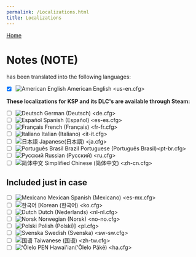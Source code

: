 ```yaml
---
permalink: /Localizations.html
title: Localizations
---
```


<!-- Localizations.md v1.1.0.0
Notes (NOTE)
created: 01 Feb 2022
updated: 20 Feb 2022 -->

[Home](https://zer0kerbal.github.io/Notes)

<script src="https://kit.fontawesome.com/0ea5493613.js" crossorigin="anonymous"></script>
<i class="fa fa-gear fa-spin fa-2x" style="color: firebrick"></i>

# Notes (NOTE)

has been translated into the following languages:

* [x] ![American English][EN] American English <us-en.cfg>  

__These localizations for KSP and its DLC's are available through Steam:__

* [ ] ![Deutsch][DE] German (Deutsch)  <de.cfg>  
* [ ] ![Español][ES] Spanish (Español) <es-es.cfg>  
* [ ] ![Français][FR] French (Français) <fr-fr.cfg>  
* [ ] ![Italiano][IT] Italian (Italiano) <it-it.cfg>  
* [ ] ![日本語][JA] Japanese(日本語) <ja.cfg>  
* [ ] ![Português Brasil][BR] Brazil Portuguese (Português Brasil)<pt-br.cfg>  
* [ ] ![Русский][RU] Russian (Русский) <ru.cfg>  
* [ ] ![简体中文][CN] Simplified Chinese (简体中文) <zh-cn.cfg>  

[BR]: https://raw.githubusercontent.com/zer0Kerbal/zer0Kerbal/zed'K/Localization/img/Brazilian-flag-sm.png "Brazil"
[CN]: https://raw.githubusercontent.com/zer0Kerbal/zer0Kerbal/zed'K/Localization/img/Chinese-flag-sm.png "简体中文"
[DE]: https://raw.githubusercontent.com/zer0Kerbal/zer0Kerbal/zed'K/Localization/img/German-flag-sm.png "Deutsch"
[EN]: https://raw.githubusercontent.com/zer0Kerbal/zer0Kerbal/zed'K/Localization/img/American-flag-sm.png "American English"
[ES]: https://raw.githubusercontent.com/zer0Kerbal/zer0Kerbal/zed'K/Localization/img/Spanish-flag-sm.png "Español"
[FR]: https://raw.githubusercontent.com/zer0Kerbal/zer0Kerbal/zed'K/Localization/img/French-flag-sm.png "Français"
[IT]: https://raw.githubusercontent.com/zer0Kerbal/zer0Kerbal/zed'K/Localization/img/Italian-flag-sm.png "Italiano"
[JA]: https://raw.githubusercontent.com/zer0Kerbal/zer0Kerbal/zed'K/Localization/img/Japanese-flag-sm.png "日本語"
[RU]: https://raw.githubusercontent.com/zer0Kerbal/zer0Kerbal/zed'K/Localization/img/Russian-flag-sm.png "Русский"

## Included just in case

* [ ] ![Mexicano][ME] Mexican Spanish (Mexicano) <es-mx.cfg>  
* [ ] ![한국어][KO] [Korean (한국어) <ko.cfg>  
* [ ] ![Dutch][NL] Dutch (Nederlands) <nl-nl.cfg>  
* [ ] ![Norsk][NO] Norwegian (Norsk) <no-no.cfg>  
* [ ] ![Polski][PO] Polish (Polski)] <pl.cfg>  
* [ ] ![Svenska][SW] Swedish (Svenska) <sw-sw.cfg>  
* [ ] ![国语][TW] Taiwanese (国语) <zh-tw.cfg>
* [ ] ![ʻŌlelo PEN][HA] Hawai'ian(ʻŌlelo Pākē) <ha.cfg>  

<!-- Localization -->
[URL:lclztn]: https://github.com/zer0Kerbal/localization/blob/master/readme.md "Localization"
[URL:qs]: https://github.com/zer0Kerbal/localization/blob/master/readme.md "Quick Start"

[KO]: https://raw.githubusercontent.com/zer0Kerbal/zer0Kerbal/zed'K/Localization/img/South-Korean-flag-sm.png "한국어"
[ME]: https://raw.githubusercontent.com/zer0Kerbal/zer0Kerbal/zed'K/Localization/img/Mexican-flag-sm.png "Mexicano"
[NL]: https://raw.githubusercontent.com/zer0Kerbal/zer0Kerbal/zed'K/Localization/img/Dutch-flag-sm.png "Dutch"
[NO]: https://raw.githubusercontent.com/zer0Kerbal/zer0Kerbal/zed'K/Localization/img/Norwegian-flag-sm.png "Norsk"
[PO]: https://raw.githubusercontent.com/zer0Kerbal/zer0Kerbal/zed'K/Localization/img/Polish-flag-sm.png "Polski"
[SW]: https://raw.githubusercontent.com/zer0Kerbal/zer0Kerbal/zed'K/Localization/img/Swedish-flag-sm.png "Svenska"
[TW]: https://raw.githubusercontent.com/zer0Kerbal/zer0Kerbal/zed'K/Localization/img/Taiwanese-flag-sm.png "国语"
[HA]: https://raw.githubusercontent.com/zer0Kerbal/zer0Kerbal/zed'K/Localization/img/Hawaii-flag-sm.png "ʻŌlelo Pākē"

<!-- this file CC BY-NC-ND 3.0 Unported by zer0Kerbal -->
